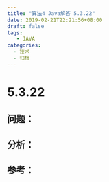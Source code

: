 ```yaml
---
title: "算法4 Java解答 5.3.22"
date: 2019-02-21T22:21:56+08:00
draft: false
tags:
   - JAVA
categories:
  - 技术
  - 归档
---
```



# 5.3.22

## 问题：


## 分析：


## 参考：


